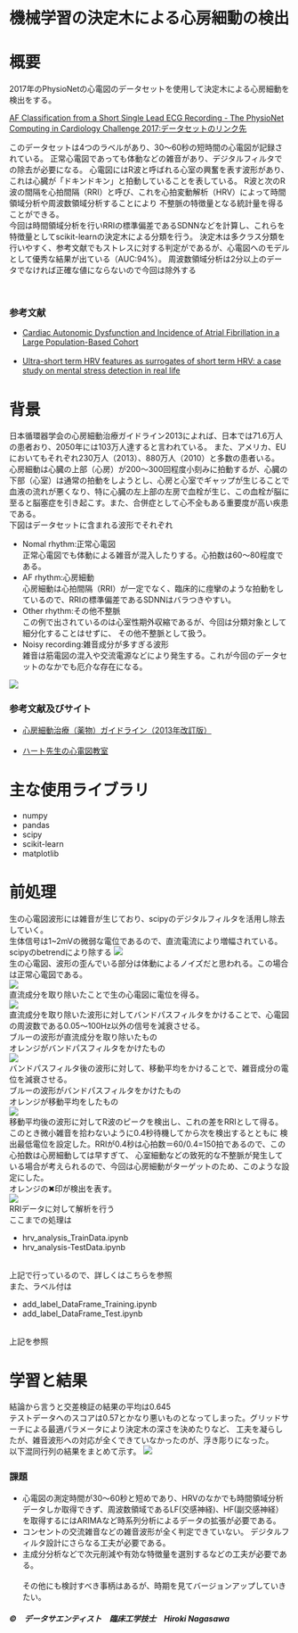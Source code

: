 # 機械学習の決定木による心房細動の検出
<html lang="JP">
<h1>概要</h1>
  <p>2017年のPhysioNetの心電図のデータセットを使用して決定木による心房細動を検出をする。</p>
  <a href="https://physionet.org/content/challenge-2017/1.0.0/" target="_blank">AF Classification from a Short Single Lead ECG Recording - The PhysioNet Computing in Cardiology Challenge 2017:データセットのリンク先</a>
  <p>このデータセットは4つのラベルがあり、30〜60秒の短時間の心電図が記録されている。
  正常心電図であっても体動などの雑音があり、デジタルフィルタでの除去が必要になる。
  心電図にはR波と呼ばれる心室の興奮を表す波形があり、これは心臓が「ドキンドキン」と拍動していることを表している。
  R波と次のR波の間隔を心拍間隔（RRI）と呼び、これを心拍変動解析（HRV）によって時間領域分析や周波数領域分析することにより
  不整脈の特徴量となる統計量を得ることができる。
  <br>
  今回は時間領域分析を行いRRIの標準偏差であるSDNNなどを計算し、これらを特徴量としてscikit-learnの決定木による分類を行う。
    決定木は多クラス分類を行いやすく、参考文献でもストレスに対する判定がであるが、心電図へのモデルとして優秀な結果が出ている（AUC:94%）。
  周波数領域分析は2分以上のデータでなければ正確な値にならないので今回は除外する</p>
  <br>
  <h3>参考文献</h3>
  <ul>
  <li><a href="https://www.ncbi.nlm.nih.gov/pmc/articles/PMC5260487/" target="_blank">Cardiac Autonomic Dysfunction and Incidence of Atrial Fibrillation in a Large Population-Based Cohort</a></li>
  <br>
  <li><a href="https://www.ncbi.nlm.nih.gov/pmc/articles/PMC6335694/" target="_blank">Ultra-short term HRV features as surrogates of short term HRV: a case study on mental stress detection in real life</a></li>
  </ul>
  
<h1>背景</h1>
  <p>日本循環器学会の心房細動治療ガイドライン2013によれば、日本では71.6万人の患者おり、2050年には103万人達すると言われている。
  また、アメリカ、EUにおいてもそれぞれ230万人（2013）、880万人（2010）と多数の患者いる。
  <br>
  心房細動は心臓の上部（心房）が200〜300回程度小刻みに拍動するが、心臓の下部（心室）は通常の拍動をしようとし、心房と心室でギャップが生じることで血液の流れが悪くなり、特に心臓の左上部の左房で血栓が生じ、この血栓が脳に至ると脳塞症を引き起こす。また、合併症として心不全もある重要度が高い疾患である。
  <br>
  下図はデータセットに含まれる波形でそれぞれ
  <ul>
    <li>Nomal rhythm:正常心電図
    <br>
    正常心電図でも体動による雑音が混入したりする。心拍数は60〜80程度である。
    </li>
    <li>AF rhythm:心房細動
    <br>
    心房細動は心拍間隔（RRI）が一定でなく、臨床的に痙攣のような拍動をしているので、RRIの標準偏差であるSDNNはバラつきやすい。
    </li>
    <li>Other rhythm:その他不整脈
    <br>
    この例で出されているのは心室性期外収縮であるが、今回は分類対象として細分化することはせずに、
    その他不整脈として扱う。</li>
    <li>Noisy recording:雑音成分が多すぎる波形
    <br>
    雑音は筋電図の混入や交流電源などにより発生する。これが今回のデータセットのなかでも厄介な存在になる。
    </li>
  </ul>
  </p>
  <img src='./images/example_waveforms.svg'>
  <h3>参考文献及びサイト</h3>
  <ul>
  <li><a href="https://www.j-circ.or.jp/old/guideline/pdf/JCS2013_inoue_h.pdf" target="_blank">心房細動治療（薬物）ガイドライン（2013年改訂版）</a></li>
  <br>
  <li><a href="https://www.cardiac.jp/view.php?lang=ja&target=af_af.xml" target="_blank">ハート先生の心電図教室</a>    </li>
  </ul>

<h1>主な使用ライブラリ</h1>
  <ul>
    <li>numpy</li>
    <li>pandas</li>
    <li>scipy</li>
    <li>scikit-learn</li>
    <li>matplotlib</li>
  </ul>

<h1>前処理</h1>
  <p>生の心電図波形には雑音が生じており、scipyのデジタルフィルタを活用し除去していく。
  <br>
  生体信号は1~2mVの微弱な電位であるので、直流電流により増幅されている。
  scipyのbetrendにより除する
  <img src='./images/pure.png'>
  <br>
  生の心電図、波形の歪んでいる部分は体動によるノイズだと思われる。この場合は正常心電図である。
  <br>
  <img src='./images/detrend.png'>
  <br>
  直流成分を取り除いたことで生の心電図に電位を得る。
  <br>
  <img src='./images/detrend&bandpass.png'>
  <br>
  直流成分を取り除いた波形に対してバンドパスフィルタをかけることで、心電図の周波数である0.05〜100Hz以外の信号を減衰させる。
  <br>
  ブルーの波形が直流成分を取り除いたもの
  <br>
  オレンジがバンドパスフィルタをかけたもの
  <br>
  <img src='./images/bandpass&moving_average.png'>
  <br>
  バンドパスフィルタ後の波形に対して、移動平均をかけることで、雑音成分の電位を減衰させる。
  <br>
  ブルーの波形がバンドパスフィルタをかけたもの
  <br>
  オレンジが移動平均をしたもの
  <br>
  <img src='./images/findRRI.png'>
  <br>
  移動平均後の波形に対してR波のピークを検出し、これの差をRRIとして得る。
  <br>
  このとき微小雑音を拾わないように0.4秒待機してから次を検出するとともに
  検出最低電位を設定した。RRIが0.4秒は心拍数＝60/0.4=150拍であるので、この心拍数は心房細動しては早すぎて、
  心室細動などの致死的な不整脈が発生している場合が考えられるので、今回は心房細動がターゲットのため、このような設定にした。
  <br>
  オレンジの✖印が検出を表す。
  <br>
  <img src='./images/RRI.png'>
  <br>
  RRIデータに対して解析を行う
  <br>
  ここまでの処理は
  <ul>
    <li>hrv_analysis_TrainData.ipynb</li>
    <li>hrv_analysis-TestData.ipynb</li>
  </ul>
  <br>
  上記で行っているので、詳しくはこちらを参照
  <br>
  また、ラベル付は
  <br>
  <ul>
    <li>add_label_DataFrame_Training.ipynb</li>
    <li>add_label_DataFrame_Test.ipynb</li>
  </ul>
  <br>
  上記を参照
  </p>
  
<h1>学習と結果</h1>
  <p>結論から言うと交差検証の結果の平均は0.645
  <br>
  テストデータへのスコアは0.57とかなり悪いものとなってしまった。グリッドサーチによる最適パラメータにより決定木の深さを決めたりなど、
工夫を凝らしたが、雑音波形への対応が全くできていなかったのが、浮き彫りになった。
  <br>
  以下混同行列の結果をまとめて示す。
  <img src='./images/detect_AF_matrix.jpg'>
  <br>
  <h3>課題</h3>
  <ul>
    <li>心電図の測定時間が30〜60秒と短めであり、HRVのなかでも時間領域分析データしか取得できず、周波数領域であるLF(交感神経)、HF(副交感神経）を取得するにはARIMAなど時系列分析によるデータの拡張が必要である。</li>
    <li>コンセントの交流雑音などの雑音波形が全く判定できていない。
デジタルフィルタ設計にさらなる工夫が必要である。</li>
    <li>主成分分析などで次元削減や有効な特徴量を選別するなどの工夫が必要である。</li>
    <br>
    その他にも検討すべき事柄はあるが、時期を見てバージョンアップしていきたい。
  </ul>
  
  </p>
<h5>&copy;　データサエンティスト　臨床工学技士　Hiroki Nagasawa</h5>  


